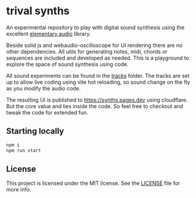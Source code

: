 # trival synths

An experimental repository to play with digital sound synthesis using the
excellent [elementary audio](https://elementary.audio) library.

Beside solid js and webaudio-oscilloscope for UI rendering there are no other
dependencies. All utils for generating notes, midi, chords or sequences are
included and developed as needed. This is a playground to explore the space of
sound synthesis using code.

All sound experiments can be found in the [tracks](/src/tracks/) folder. The
tracks are set up to allow live coding using vite hot reloading, so sound change
on the fly as you modify the audio code.

The resulting UI is published to https://synths.pages.dev using cloudflare. But
the core value and lies inside the code. So feel free to checkout and tweak the
code for extended fun.

## Starting locally

```bash
npm i
npm run start
```

## License

This project is licensed under the MIT license. See the [LICENSE](LICENSE) file
for more info.
